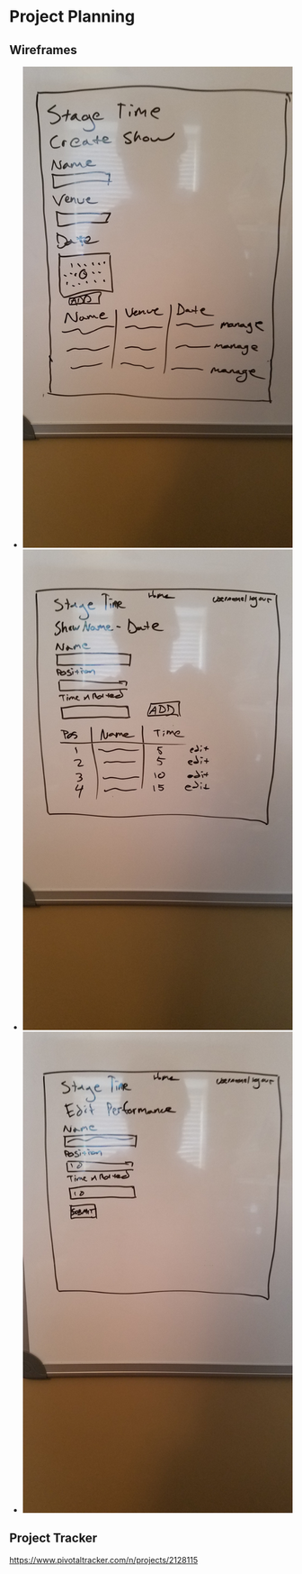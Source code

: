 # Project Planning

## Wireframes

<!-- (Include at least 3 wireframes here, adding images or files to your the repository as necessary. Format them as a bulleted/unordered list with links to the files.) -->

* ![Show Creator](https://github.com/apmihal/liftoff-assignments/blob/master/project_02/showcreator.jpg)
* ![Show Manager](https://github.com/apmihal/liftoff-assignments/blob/master/project_02/showmanager.jpg)
* ![Performance Editor](https://github.com/apmihal/liftoff-assignments/blob/master/project_02/performanceeditor.jpg)

## Project Tracker

<!-- (Include a link to your public Pivotal Tracker project. Be sure you have user stories added for at least your first 2-week sprint.) -->

https://www.pivotaltracker.com/n/projects/2128115
